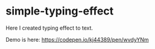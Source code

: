 # simple-typing-effect
 Here I created typing effect to text.

 Demo is here: https://codepen.io/kj44389/pen/wvdyYNm
